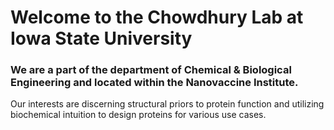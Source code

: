 # Welcome to the Chowdhury Lab at Iowa State University
### We are a part of the department of Chemical & Biological Engineering and located within the Nanovaccine Institute.

 Our interests are discerning structural priors to protein function and utilizing biochemical intuition to design proteins for various use cases.
